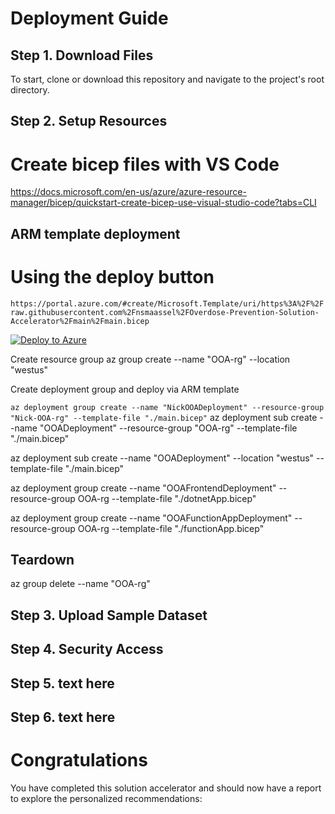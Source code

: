 # Deployment Guide

## Step 1. Download Files
To start, clone or download this repository and navigate to the project's root directory.

## Step 2. Setup Resources
# Create bicep files with VS Code
https://docs.microsoft.com/en-us/azure/azure-resource-manager/bicep/quickstart-create-bicep-use-visual-studio-code?tabs=CLI

## ARM template deployment

# Using the deploy button
`https://portal.azure.com/#create/Microsoft.Template/uri/https%3A%2F%2Fraw.githubusercontent.com%2Fnsmaassel%2FOverdose-Prevention-Solution-Accelerator%2Fmain%2Fmain.bicep`

[![Deploy to Azure](https://aka.ms/deploytoazurebutton)](https://portal.azure.com/#create/Microsoft.Template/uri/https%3A%2F%2Fraw.githubusercontent.com%2Fnsmaassel%2FOverdose-Prevention-Solution-Accelerator%2Fmain%2Fmain.bicep)

Create resource group
az group create --name "OOA-rg" --location "westus"

Create deployment group and deploy via ARM template
<!-- Resource Group deploy -->
`az deployment group create --name "NickOOADeployment" --resource-group "Nick-OOA-rg" --template-file "./main.bicep"`
az deployment sub create --name "OOADeployment" --resource-group "OOA-rg" --template-file "./main.bicep"

<!-- Subscription deploy -->
<!--    Deploy everything at once -->
az deployment sub create --name "OOADeployment" --location "westus" --template-file "./main.bicep"
<!--    Deploy just the frontend -->
az deployment group create --name "OOAFrontendDeployment" --resource-group OOA-rg --template-file "./dotnetApp.bicep"
<!--    Deploy just the backend/function app -->
az deployment group create --name "OOAFunctionAppDeployment" --resource-group OOA-rg --template-file "./functionApp.bicep"
<!-- How to pass parameters to a bicep file: -->
  <!-- --parameters storageAccountType=Standard_GRS -->

## Teardown
<!-- Delete everything -->
az group delete --name "OOA-rg"

## Step 3. Upload Sample Dataset

## Step 4. Security Access

## Step 5. text here

## Step 6. text here

# Congratulations
You have completed this solution accelerator and should now have a report to explore the personalized recommendations:

